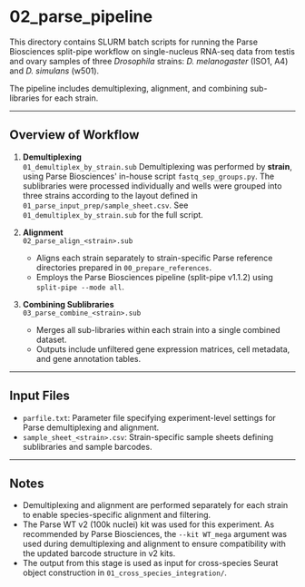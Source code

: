 # 02_parse_pipeline

This directory contains SLURM batch scripts for running the Parse Biosciences split-pipe workflow on single-nucleus RNA-seq data from testis and ovary samples of three *Drosophila* strains: *D. melanogaster* (ISO1, A4) and *D. simulans* (w501).

The pipeline includes demultiplexing, alignment, and combining sub-libraries for each strain.

---

## Overview of Workflow

1. **Demultiplexing**  
   `01_demultiplex_by_strain.sub`
   Demultiplexing was performed by **strain**, using Parse Biosciences' in-house script `fastq_sep_groups.py`. The sublibraries were processed individually and wells were grouped into three strains according to the layout defined in `01_parse_input_prep/sample_sheet.csv`.
   See `01_demultiplex_by_strain.sub` for the full script.

2. **Alignment**  
   `02_parse_align_<strain>.sub`  
   - Aligns each strain separately to strain-specific Parse reference directories prepared in `00_prepare_references`.
   - Employs the Parse Biosciences pipeline (split-pipe v1.1.2) using `split-pipe --mode all`.

3. **Combining Sublibraries**  
   `03_parse_combine_<strain>.sub`  
   - Merges all sub-libraries within each strain into a single combined dataset.
   - Outputs include unfiltered gene expression matrices, cell metadata, and gene annotation tables.

---

## Input Files

- `parfile.txt`: Parameter file specifying experiment-level settings for Parse demultiplexing and alignment.
- `sample_sheet_<strain>.csv`: Strain-specific sample sheets defining sublibraries and sample barcodes.

---

## Notes

- Demultiplexing and alignment are performed separately for each strain to enable species-specific alignment and filtering.
- The Parse WT v2 (100k nuclei) kit was used for this experiment. As recommended by Parse Biosciences, the `--kit WT_mega` argument was used during demultiplexing and alignment to ensure compatibility with the updated barcode structure in v2 kits.
- The output from this stage is used as input for cross-species Seurat object construction in `01_cross_species_integration/`.

